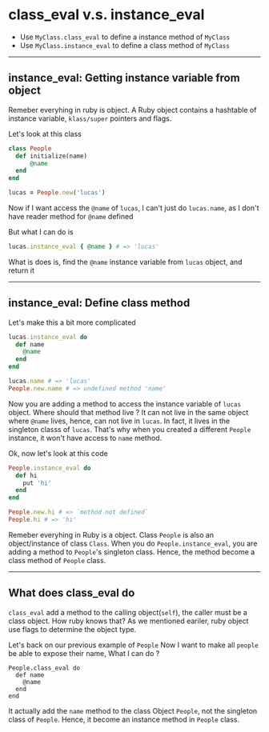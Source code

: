 # class_eval v.s. instance_eval 

* Use `MyClass.class_eval` to define a instance method of `MyClass` 
* Use `MyClass.instance_eval` to define a class method of `MyClass` 

--- 
## instance_eval: Getting instance variable from object 
Remeber everyhing in ruby is object. A Ruby object contains a hashtable of instance variable, `klass/super` pointers and flags. 

Let's look at this class 
```Ruby
class People
  def initialize(name)
      @name 
  end   
end

lucas = People.new('lucas') 
```

Now if I want access the `@name` of `lucas`, I can't just do `lucas.name`, as I don't have reader method for `@name` defined

But what I can do is 
```Ruby 
lucas.instance_eval { @name } # => 'lucas'
```
What is does is, find the `@name` instance variable from `lucas` object, and return it 

---
## instance_eval: Define class method  

Let's make this a bit more complicated 
```Ruby 
lucas.instance_eval do
  def name 
    @name 
  end
end 

lucas.name # => 'lucas'
People.new.name # => undefined method 'name'  
```
Now you are adding a method to access the instance variable of `lucas` object. 
Where should that method live ? It can not live in the same object where `@name` lives, hence, can not live in `lucas`. In fact, it lives in the singleton classs of `lucas`. 
That's why when you created a different `People` instance, it won't have access to `name` method.  


Ok, now let's look at this code 
```Ruby
People.instance_eval do 
  def hi
    put 'hi'
  end
end

People.new.hi # => `method not defined` 
People.hi # => 'hi'
```
Remeber everyhing in Ruby is a object. Class `People` is also an object/instance of class `Class`. 
When you do `People.instance_eval`, you are adding a method to `People`'s singleton class. Hence, the method become a class method of `People` class.  

---
## What does class_eval do

`class_eval` add a method to the calling object(`self`), the caller must be a class object. 
How ruby knows that? As we mentioned eariler, ruby object use flags to determine the object type. 

Let's back on our previous example of  `People` 
Now I want to make all `people` be able to expose their name, What I can do ?
```
People.class_eval do
  def name 
    @name 
  end
end 
```
It actually add the `name` method to the class Object `People`, not the singleton class of `People`. 
Hence, it become an instance method in `People` class. 
